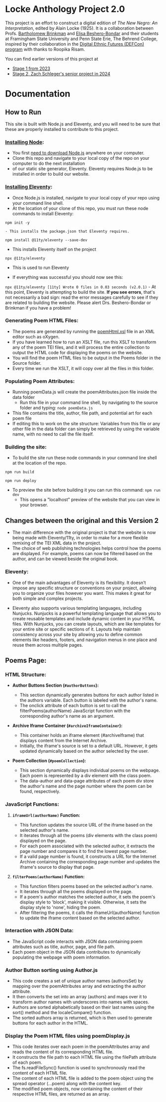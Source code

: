 # Locke Anthology Project 2.0
This project is an effort to construct a digital edition of *The New Negro: An Interpretation*, edited by Alain Locke (1925).
It is a collaboration between Profs. [Bartholomew Brinkman](@bartholomew-brinkman) and [Elisa Beshero-Bondar](@ebeshero) and their
students at Framingham State University and Penn State Erie, The Behrend College, inspired by their collaboration 
in the [Digital Ethnic Futures (DEFCon) program](https://digitalethnicfutures.org/) with thanks to Roopika Risam. 

You can find earlier versions of this project at 
* [Stage 1 from 2023](https://github.com/newtfire/locke-anthology)
* [Stage 2, Zach Schleger's senior project in 2024](https://github.com/ZSchleger/locke-anthology2.0)

<h1>Documentation</h1>

<h2> How to Run </h2>
This site is built with Node.js and Eleventy, and you will need to be sure that these are properly installed
to contribute to this project. 

### [Installing Node](https://nodejs.org/en/learn/getting-started/how-to-install-nodejs):

* You first [need to download Node.js](https://nodejs.org/en/download) anywhere on your computer.
* Clone this repo and navigate to your local copy of the repo on your computer to do the next installation 
* of our static site generator, Eleventy. Eleventy requires Node.js to be installed in order to build our website.

### [Installing Eleventy](https://www.11ty.dev/docs/):
 
 - Once Node.js is installed, navigate to your local copy of your repo using your command line shell. 
 - At the location of your clone of this repo, you must run these node commands to install Eleventy:

`npm init -y `

    - This installs the package.json that Eleventy requires. 

`npm install @11ty/eleventy --save-dev`

- This installs Eleventy itself on the project

`npx @11ty/eleventy`

- This is used to run Eleventy

- If everything was successful you should now see this:

`
npx @11ty/eleventy
[11ty] Wrote 0 files in 0.03 seconds (v2.0.1)
`
    -  At this point, Eleventy is attempting to build the site. **If you see errors**, that's not necessarily a bad sign: 
       read the error messages carefully to see if they are related to building the website. 
       Please alert Drs. Beshero-Bondar or Brinkman if you have a problem! 
       
### Generating Poem HTML Files:

- The poems are generated by running the [poemHtml.xsl](poemHtml.xsl) file in an XML editor such as oXygen.
- If you have learned how to run an XSLT file, run this XSLT to transform any of the poem TEI files, 
and it will process the entire collection to output the HTML code for displaying the poems on the website.
- You will find the poem HTML files to be output in the Poems folder in the Source folder. 
- Every time we run the XSLT, it will copy over all the files in this folder. 

### Populating Poem Attributes:

- Running poemData.js will create the poemAttributes.json file inside the data folder
    - Run this file in your command line shell, by navigating to the source folder and typing: `node poemData.js`
- This file contains the title, author, file path, and potential art for each poem file
- If editing this to work on the site structure: Variables from this file or any other file in the data folder can simply be retrieved by using the variable name, 
  with no need to call the file itself.

### Building the site:
- To build the site run these node commands in your command line shell at the location of the repo.  

`npm run build` 

`npm run deploy`

- To preview the site before building it you can run this command: 
`npm run dev`
    - This opens a "localhost" preview of the website that you can view in your browser.

<h2> Changes between the original and this Version 2 </h2>

- The main difference with the original project is that the website is now being made with Eleventy/11ty, 
in order to make for a more flexible remixing of the TEI XML data in the project. 
- The choice of web publishing technologies helps control how the poems are displayed.
 For example, poems can now be filtered based on the author, and can be viewed beside
 the original book.

### Eleventy:

- One of the main advantages of Eleventy is its flexibility. 
It doesn't impose any specific structure or conventions on your project, 
allowing you to organize your files however you want. 
This makes it great for both simple and complex projects.

- Eleventy also supports various templating languages, including Nunjucks. 
Nunjucks is a powerful templating language that allows you to create reusable 
templates and include dynamic content in your HTML files. With Nunjucks, you can 
create layouts, which are like templates for your entire site or specific sections of it. 
Layouts help maintain consistency across your site by allowing you to define common elements 
like headers, footers, and navigation menus in one place and reuse them across multiple pages.

<h2>Poems Page:</h2>

### HTML Structure:

- **Author Buttons Section (`#authorButtons`):**
    - This section dynamically generates buttons for each author listed in the authors variable. Each button is labeled with the author's name.
    - The onclick attribute of each button is set to call the filterPoems(authorName) JavaScript function with the corresponding author's name as an argument.


- **Archive Iframe Container (`#archiveIframeContainer`):**
    - This container holds an iframe element (#archiveIframe) that displays content from the Internet Archive.
    - Initially, the iframe's source is set to a default URL. However, it gets updated dynamically based on the author selected by the user.

- **Poem Collection (`#poemCollection`):**
    - This section dynamically displays individual poems on the webpage. Each poem is represented by a div element with the class poem.
    - The data-author and data-page attributes of each poem div store the author's name and the page number where the poem can be found, respectively.

### JavaScript Functions:

1. **`iframeUrl(authorName)` Function:**
    - This function updates the source URL of the iframe based on the selected author's name.
    - It iterates through all the poems (div elements with the class poem) displayed on the page.
    - For each poem associated with the selected author, it extracts the page number and compares it to find the lowest page number.
    - If a valid page number is found, it constructs a URL for the Internet Archive containing the corresponding page number and updates the iframe's source to display that page.

2. **`filterPoems(authorName)` Function:**
    - This function filters poems based on the selected author's name.
    - It iterates through all the poems displayed on the page.
    - If a poem's author matches the selected author, it sets the poem's display style to 'block', making it visible. Otherwise, it sets the display style to 'none', hiding the poem.
    -  After filtering the poems, it calls the iframeUrl(authorName) function to update the iframe content based on the selected author.

### Interaction with JSON Data:

- The JavaScript code interacts with JSON data containing poem attributes such as title, author, page, and file path.
- Each poem object in the JSON data contributes to dynamically populating the webpage with poem information.

### Author Button sorting using Author.js

- This code creates a set of unique author names (authorsSet) by mapping over the poemAttributes array and extracting the author attribute.
- It then converts the set into an array (authors) and maps over it to transform author names with underscores into names with spaces.
- Authors are sorted alphabetically based on their last names using the sort() method and the localeCompare() function.
- The sorted authors array is returned, which is then used to generate buttons for each author in the HTML.

### Display the Poem HTML files using poemDisplay.js

- This code iterates over each poem in the poemAttributes array and reads the content of its corresponding HTML file.
- It constructs the file path to each HTML file using the filePath attribute of each poem.
- The fs.readFileSync() function is used to synchronously read the content of each HTML file.
- The content of each HTML file is added to the poem object using the spread operator (...poem) along with the content key.
- The modified poem objects, now containing the content of their respective HTML files, are returned as an array.

